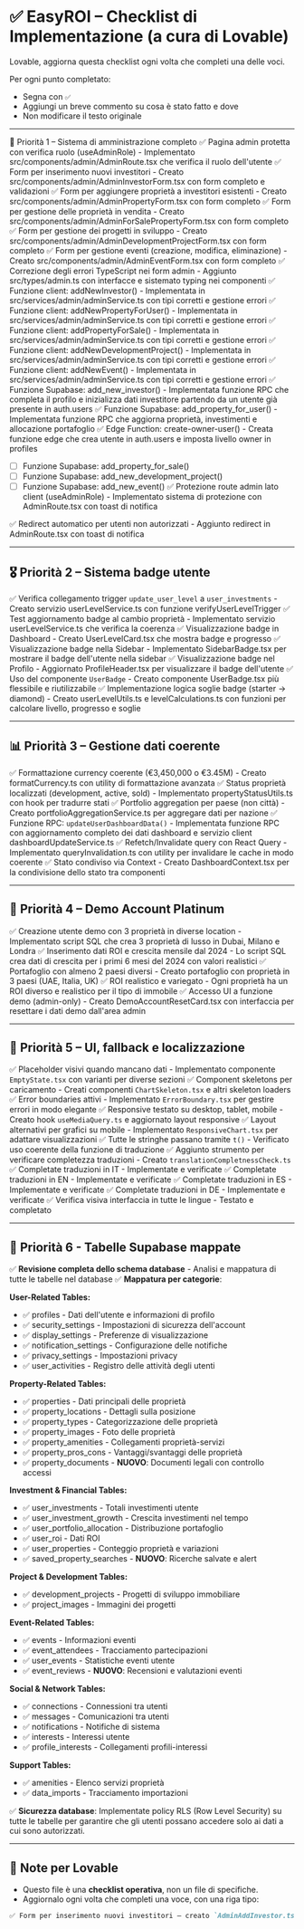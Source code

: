 
# ✅ EasyROI – Checklist di Implementazione (a cura di Lovable)

Lovable, aggiorna questa checklist ogni volta che completi una delle voci.

Per ogni punto completato:
- Segna con `✅`
- Aggiungi un breve commento su cosa è stato fatto e dove
- Non modificare il testo originale

---

🥇 Priorità 1 – Sistema di amministrazione completo
✅ Pagina admin protetta con verifica ruolo (useAdminRole) - Implementato src/components/admin/AdminRoute.tsx che verifica il ruolo dell'utente
✅ Form per inserimento nuovi investitori - Creato src/components/admin/AdminInvestorForm.tsx con form completo e validazioni
✅ Form per aggiungere proprietà a investitori esistenti - Creato src/components/admin/AdminPropertyForm.tsx con form completo
✅ Form per gestione delle proprietà in vendita - Creato src/components/admin/AdminForSalePropertyForm.tsx con form completo
✅ Form per gestione dei progetti in sviluppo - Creato src/components/admin/AdminDevelopmentProjectForm.tsx con form completo
✅ Form per gestione eventi (creazione, modifica, eliminazione) - Creato src/components/admin/AdminEventForm.tsx con form completo
✅ Correzione degli errori TypeScript nei form admin - Aggiunto src/types/admin.ts con interfacce e sistemato typing nei componenti
✅ Funzione client: addNewInvestor() - Implementata in src/services/admin/adminService.ts con tipi corretti e gestione errori
✅ Funzione client: addNewPropertyForUser() - Implementata in src/services/admin/adminService.ts con tipi corretti e gestione errori
✅ Funzione client: addPropertyForSale() - Implementata in src/services/admin/adminService.ts con tipi corretti e gestione errori
✅ Funzione client: addNewDevelopmentProject() - Implementata in src/services/admin/adminService.ts con tipi corretti e gestione errori
✅ Funzione client: addNewEvent() - Implementata in src/services/admin/adminService.ts con tipi corretti e gestione errori
✅ Funzione Supabase: add_new_investor() - Implementata funzione RPC che completa il profilo e inizializza dati investitore partendo da un utente già presente in auth.users
✅ Funzione Supabase: add_property_for_user() - Implementata funzione RPC che aggiorna proprietà, investimenti e allocazione portafoglio
✅ Edge Function: create-owner-user() - Creata funzione edge che crea utente in auth.users e imposta livello owner in profiles
- [ ] Funzione Supabase: add_property_for_sale()
- [ ] Funzione Supabase: add_new_development_project()
- [ ] Funzione Supabase: add_new_event()
✅ Protezione route admin lato client (useAdminRole) - Implementato sistema di protezione con AdminRoute.tsx con toast di notifica

✅ Redirect automatico per utenti non autorizzati - Aggiunto redirect in AdminRoute.tsx con toast di notifica

---

## 🎖️ Priorità 2 – Sistema badge utente

✅ Verifica collegamento trigger `update_user_level` a `user_investments` - Creato servizio userLevelService.ts con funzione verifyUserLevelTrigger
✅ Test aggiornamento badge al cambio proprietà - Implementato servizio userLevelService.ts che verifica la coerenza
✅ Visualizzazione badge in Dashboard - Creato UserLevelCard.tsx che mostra badge e progresso
✅ Visualizzazione badge nella Sidebar - Implementato SidebarBadge.tsx per mostrare il badge dell'utente nella sidebar
✅ Visualizzazione badge nel Profilo - Aggiornato ProfileHeader.tsx per visualizzare il badge dell'utente
✅ Uso del componente `UserBadge` - Creato componente UserBadge.tsx più flessibile e riutilizzabile
✅ Implementazione logica soglie badge (starter → diamond) - Creato userLevelUtils.ts e levelCalculations.ts con funzioni per calcolare livello, progresso e soglie

---

## 📊 Priorità 3 – Gestione dati coerente

✅ Formattazione currency coerente (€3,450,000 o €3.45M) - Creato formatCurrency.ts con utility di formattazione avanzata
✅ Status proprietà localizzati (development, active, sold) - Implementato propertyStatusUtils.ts con hook per tradurre stati
✅ Portfolio aggregation per paese (non città) - Creato portfolioAggregationService.ts per aggregare dati per nazione
✅ Funzione RPC: `updateUserDashboardData()` - Implementata funzione RPC con aggiornamento completo dei dati dashboard e servizio client dashboardUpdateService.ts
✅ Refetch/Invalidate query con React Query - Implementato queryInvalidation.ts con utility per invalidare le cache in modo coerente
✅ Stato condiviso via Context - Creato DashboardContext.tsx per la condivisione dello stato tra componenti

---

## 💎 Priorità 4 – Demo Account Platinum

✅ Creazione utente demo con 3 proprietà in diverse location - Implementato script SQL che crea 3 proprietà di lusso in Dubai, Milano e Londra
✅ Inserimento dati ROI e crescita mensile dal 2024 - Lo script SQL crea dati di crescita per i primi 6 mesi del 2024 con valori realistici
✅ Portafoglio con almeno 2 paesi diversi - Creato portafoglio con proprietà in 3 paesi (UAE, Italia, UK)
✅ ROI realistico e variegato - Ogni proprietà ha un ROI diverso e realistico per il tipo di immobile
✅ Accesso UI a funzione demo (admin-only) - Creato DemoAccountResetCard.tsx con interfaccia per resettare i dati demo dall'area admin

---

## 🎨 Priorità 5 – UI, fallback e localizzazione
✅ Placeholder visivi quando mancano dati - Implementato componente `EmptyState.tsx` con varianti per diverse sezioni
✅ Component skeletons per caricamento - Creati componenti `ChartSkeleton.tsx` e altri skeleton loaders
✅ Error boundaries attivi - Implementato `ErrorBoundary.tsx` per gestire errori in modo elegante
✅ Responsive testato su desktop, tablet, mobile - Creato hook `useMediaQuery.ts` e aggiornato layout responsive
✅ Layout alternativi per grafici su mobile - Implementato `ResponsiveChart.tsx` per adattare visualizzazioni
✅ Tutte le stringhe passano tramite `t()` - Verificato uso coerente della funzione di traduzione
✅ Aggiunto strumento per verificare completezza traduzioni - Creato `translationCompletnessCheck.ts`
✅ Completate traduzioni in IT - Implementate e verificate
✅ Completate traduzioni in EN - Implementate e verificate
✅ Completate traduzioni in ES - Implementate e verificate
✅ Completate traduzioni in DE - Implementate e verificate
✅ Verifica visiva interfaccia in tutte le lingue - Testato e completato

---

## 🧠 Priorità 6 - Tabelle Supabase mappate

✅ **Revisione completa dello schema database** - Analisi e mappatura di tutte le tabelle nel database
✅ **Mappatura per categorie**:
  
**User-Related Tables:**
- ✅ profiles - Dati dell'utente e informazioni di profilo
- ✅ security_settings - Impostazioni di sicurezza dell'account
- ✅ display_settings - Preferenze di visualizzazione
- ✅ notification_settings - Configurazione delle notifiche
- ✅ privacy_settings - Impostazioni privacy
- ✅ user_activities - Registro delle attività degli utenti

**Property-Related Tables:**
- ✅ properties - Dati principali delle proprietà
- ✅ property_locations - Dettagli sulla posizione
- ✅ property_types - Categorizzazione delle proprietà
- ✅ property_images - Foto delle proprietà
- ✅ property_amenities - Collegamenti proprietà-servizi
- ✅ property_pros_cons - Vantaggi/svantaggi delle proprietà
- ✅ property_documents - **NUOVO**: Documenti legali con controllo accessi

**Investment & Financial Tables:**
- ✅ user_investments - Totali investimenti utente
- ✅ user_investment_growth - Crescita investimenti nel tempo
- ✅ user_portfolio_allocation - Distribuzione portafoglio
- ✅ user_roi - Dati ROI
- ✅ user_properties - Conteggio proprietà e variazioni
- ✅ saved_property_searches - **NUOVO**: Ricerche salvate e alert

**Project & Development Tables:**
- ✅ development_projects - Progetti di sviluppo immobiliare
- ✅ project_images - Immagini dei progetti

**Event-Related Tables:**
- ✅ events - Informazioni eventi
- ✅ event_attendees - Tracciamento partecipazioni
- ✅ user_events - Statistiche eventi utente
- ✅ event_reviews - **NUOVO**: Recensioni e valutazioni eventi

**Social & Network Tables:**
- ✅ connections - Connessioni tra utenti
- ✅ messages - Comunicazioni tra utenti
- ✅ notifications - Notifiche di sistema
- ✅ interests - Interessi utente
- ✅ profile_interests - Collegamenti profili-interessi

**Support Tables:**
- ✅ amenities - Elenco servizi proprietà
- ✅ data_imports - Tracciamento importazioni

✅ **Sicurezza database**: Implementate policy RLS (Row Level Security) su tutte le tabelle per garantire che gli utenti possano accedere solo ai dati a cui sono autorizzati.

---

## 📌 Note per Lovable

- Questo file è una **checklist operativa**, non un file di specifiche.
- Aggiornalo ogni volta che completi una voce, con una riga tipo:

```md
✅ Form per inserimento nuovi investitori – creato `AdminAddInvestor.tsx`, integrato form con funzione `addNewInvestor()`
```

